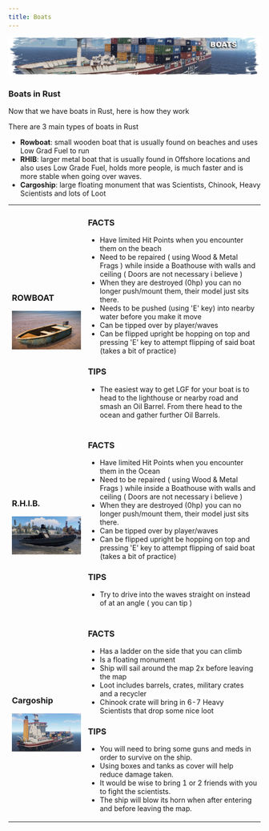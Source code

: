 ```yaml
---
title: Boats
---
```


<p>
  
<center><img src="wiki/images/boats.png"></center>

<p>

<h3>Boats in Rust</h3>
<p>Now that we have boats in Rust, here is how they work</p>
<p>There are 3 main types of boats in Rust<p>
  <ul>
    <li><b>Rowboat</b>: small wooden boat that is usually found on beaches and uses Low Grad Fuel to run</li>
    <li><b>RHIB</b>: larger metal boat that is usually found in Offshore locations and also uses Low Grade Fuel, holds more people, is much faster and is more stable when going over waves.</li>
    <li><b>Cargoship</b>: large floating monument that was Scientists, Chinook, Heavy Scientists and lots of Loot</li>
   </ul>
 <p><p>

  <table>
  <tr>
    <td> <h3>ROWBOAT</h3><img width="326" src="wiki/images/rowboat.png"></td>
    <td>
      <h3>FACTS</h3>
      <ul>
        <li>Have limited Hit Points when you encounter them on the beach</li>
        <li>Need to be repaired ( using Wood & Metal Frags ) while inside a Boathouse with walls and ceiling ( Doors are not necessary i believe )</li>
        <li>When they are destroyed (0hp) you can no longer push/mount them, their model just sits there.</li>
         <li>Needs to be pushed (using 'E' key) into nearby water before you make it move</li>
        <li>Can be tipped over by player/waves</li>
        <li>Can be flipped upright be hopping on top and pressing 'E' key to attempt flipping of said boat (takes a bit of practice)</li>
      </ul>
      <h3>TIPS</h3>
      <ul>
        <li>The easiest way to get LGF for your boat is to head to the lighthouse or nearby road and smash an Oil Barrel.  From there head to the ocean and gather further Oil Barrels.</li>
      </ul>
  </td>
  </tr>
  <tr>
   <td> <h3>R.H.I.B.</h3><img  width="326" src="wiki/images/rhib.png"></td>
    <td>
      <h3>FACTS</h3>
      <ul>
        <li>Have limited Hit Points when you encounter them in the Ocean</li>
        <li>Need to be repaired ( using Wood & Metal Frags ) while inside a Boathouse with walls and ceiling ( Doors are not necessary i believe )</li>
        <li>When they are destroyed (0hp) you can no longer push/mount them, their model just sits there.</li>
         <li>Can be tipped over by player/waves</li>
        <li>Can be flipped upright be hopping on top and pressing 'E' key to attempt flipping of said boat (takes a bit of practice)</li>
      </ul>
      <h3>TIPS</h3>
      <ul>
        <li>Try to drive into the waves straight on instead of at an angle ( you can tip )</li>
      </ul>
  </td>
  </tr>
  <tr>
   <td> <h3>Cargoship</h3><img  width="326" src="wiki/images/cargoship.png"></td>
    <td>
      <h3>FACTS</h3>
      <ul>
        <li>Has a ladder on the side that you can climb</li>
        <li>Is a floating monument</li>
        <li>Ship will sail around the map 2x before leaving the map</li>
        <li>Loot includes barrels, crates, military crates and a recycler</li>
        <li>Chinook crate will bring in 6-7 Heavy Scientists that drop some nice loot</li>
      </ul>
      <h3>TIPS</h3>
      <ul>
        <li>You will need to bring some guns and meds in order to survive on the ship.</li>
        <li>Using boxes and tanks as cover will help reduce damage taken.</li>
        <li>It would be wise to bring 1 or 2 friends with you to fight the scientists.</li>
        <li>The ship will blow its horn when after entering and before leaving the map.</li>
      </ul>
    </td>

  </tr>
  </table>
